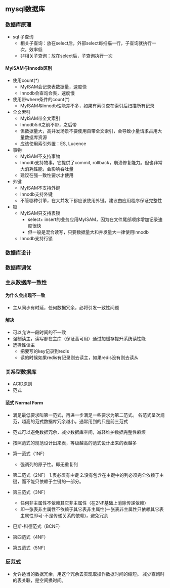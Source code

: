 ## mysql数据库

### 数据库原理
 * sql 子查询
   + 相关子查询：放在select后，外部select每扫描一行，子查询就执行一次。效率低
   + 非相关子查询：放在select后，子查询执行一次
   

#### MyISAM与Innodb区别
 * 使用count(*)
   + MyISAM会记录表数据量，速度快
   + Innodb会查询会表，速度慢
 * 使用带where条件的count(*)
   + MyISAM与Innodb性能差不多，如果有索引查在索引后扫描所有记录
 * 全文索引
   + MyISAM带全文索引
   + Innodb5.6之前不带，之后带
   + 但数据量大，高并发场景不要使用自带全文索引，会导致小量请求占用大量数据库资源
   + 应该使用索引外置：ES, Lucence
 * 事物
   + MyISAM不支持事物
   + Innodb支持物事。它提供了commit, rollback，崩溃修复能力。但也非常大消耗性能，会影响吞吐量
   + 建议在强一致性要求才使用
 * 外键
   + MyISAM不支持外键
   + Innodb支持外键
   + 不管哪种引擎，在大并发下都应该使用外键。建议由应用程序保证完整性
 * 锁
   + MyISAM只支持表锁
      - select+ insert的业务应用MyISAM，因为在文件尾部顺序增加记录速度很快
      - 但一般是混合读写，只要数据量大和并发量大一律使用Innodb
   + Innodb支持行锁 
 
### 数据库设计

### 数据库调优

### 主从数据库一致性
#### 为什么会出现不一致
 * 主从同步有时延，任何数据冗余，必将引发一致性问题
 
#### 解决
 * 可以允许一段时间的不一致
 * 强制读主，读写都在主库（保证高可用）通过加缓存提升系统读性能
 * 选择性读主
   + 把要写的key记录到redis
   + 读的时候如果redis有记录则去读主，如果redis没有则去读从

### 关系型数据库
 * ACID原则
 * 范式
   
#### 范式 Normal Form
 * 满足最低要求叫第一范式，再进一步满足一些要求为第二范式。
 各范式呈次规范，越高的范式数据库冗余越小。通常用到的只是前三范式
 * 范式可以避免数据冗余，减少数据库空间，减轻维护数据完整性麻烦
 * 按照范式的规范设计出来表，等级越高的范式设计出来的表越多
 
 * 第一范式（1NF）
   + 强调列的原子性。即无重复列 
 * 第二范式（2NF）
   1.表必须有主键
   2.没有包含在主键中的列必须完全依赖于主键，而不能只依赖于主键的一部分。
 * 第三范式（3NF）
   + 任何非主属性不依赖其它非主属性（在2NF基础上消除传递依赖）
   + 即一张表非主属性不依赖于其它表非主属性(一张表非主属性只依赖其它表主属性即可-不是传递关系的依赖)，避免冗余
 * 巴斯-科德范式（BCNF）
 * 第四范式（4NF）
 * 第五范式（5NF）
 
### 反范式
 * 允许适当的数据冗余，用这个冗余去实现取操作数据时间的缩短。
 减少查询时的表关联，是空间换时间。
 